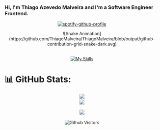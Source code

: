### Hi, I'm Thiago Azevedo Malveira and I'm a Software Engineer Frontend.

<div align="center">
  
[![spotify-github-profile](https://spotify-github-profile.vercel.app/api/view?uid=22nmtp2wqv7uivzfwtuqiuyqi&cover_image=true&theme=default&show_offline=false&background_color=121212&interchange=false)](https://github.com/kittinan/spotify-github-profile)

<picture>
  ![Snake Animation](https://github.com/ThiagoMalveira/ThiagoMalveira/blob/output/github-contribution-grid-snake-dark.svg)
</picture>


</div>

<div align="center">
  <a href="https://github.com/ThiagoMalveira">
</div>

 <div align="center"><br>

[![My Skills](https://skillicons.dev/icons?i=react,redux,styledcomponents,html,css,jest,materialui,mysql,graphql,git,github,apollo&perline=4)](https://skillicons.dev)

</div>

#

# 📊 GitHub Stats:

<div align='center'>

![](https://github-readme-stats.vercel.app/api?username=thiagomalveira&theme=blue-green&hide_border=false&include_all_commits=true&count_private=true)<br/>
![](https://github-readme-stats.vercel.app/api/top-langs/?username=thiagomalveira&theme=blue-green&hide_border=false&include_all_commits=true&count_private=true&layout=donut)

</div>

 <div align="center">
  <a href="https://www.linkedin.com/in/thiagomalveira/" target="_blank"><img src="https://img.shields.io/badge/-LinkedIn-%230077B5?style=for-the-badge&logo=linkedin&logoColor=white" target="_blank"></a> 
   
  ![Github Visitors](https://komarev.com/ghpvc/?username=ThiagoMalveira)
</div>

